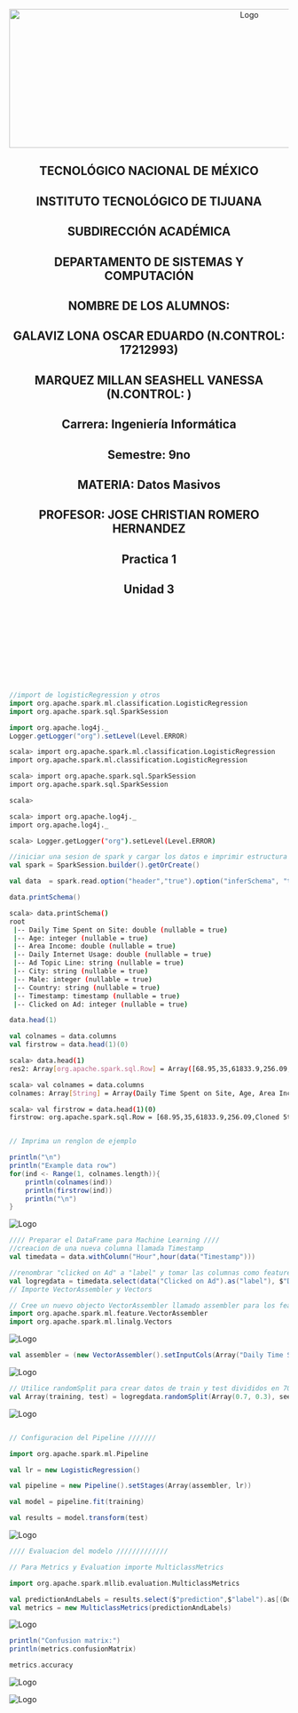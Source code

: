 <p align="center">
    <img alt="Logo" src="https://www.tijuana.tecnm.mx/wp-content/uploads/2021/08/liston-de-logos-oficiales-educacion-tecnm-FEB-2021.jpg" width=850 height=250>
</p>

<H2><p align="Center">TECNOLÓGICO NACIONAL DE MÉXICO</p></H2>

<H2><p align="Center">INSTITUTO TECNOLÓGICO DE TIJUANA</p></H2>

<H2><p align="Center">SUBDIRECCIÓN ACADÉMICA</p></H2>

<H2><p align="Center">DEPARTAMENTO DE SISTEMAS Y COMPUTACIÓN</p></H2>

<H2><p align="Center">NOMBRE DE LOS ALUMNOS: </p></H2>

<H2><p align="Center">GALAVIZ LONA OSCAR EDUARDO (N.CONTROL: 17212993)</p></H2>

<H2><p align="Center">MARQUEZ MILLAN SEASHELL VANESSA (N.CONTROL: ) </p></H2>

<H2><p align="Center">Carrera: Ingeniería Informática</p></H2>

<H2><p align="Center">Semestre: 9no </p></H2>

<H2><p align="Center">MATERIA: Datos Masivos</p></H2>

<H2><p align="Center">PROFESOR: JOSE CHRISTIAN ROMERO HERNANDEZ</p></H2>

<H2><p align="Center">Practica 1</p></H2>

<H2><p align="Center">Unidad 3</p></H2>

<br>
<br>
<br>
<br>
<br>
<br>
<br>
<br>


```scala
//import de logisticRegression y otros
import org.apache.spark.ml.classification.LogisticRegression
import org.apache.spark.sql.SparkSession

import org.apache.log4j._
Logger.getLogger("org").setLevel(Level.ERROR)

```

```sh
scala> import org.apache.spark.ml.classification.LogisticRegression
import org.apache.spark.ml.classification.LogisticRegression

scala> import org.apache.spark.sql.SparkSession
import org.apache.spark.sql.SparkSession

scala> 

scala> import org.apache.log4j._
import org.apache.log4j._

scala> Logger.getLogger("org").setLevel(Level.ERROR)
```

```scala
//iniciar una sesion de spark y cargar los datos e imprimir estructura
val spark = SparkSession.builder().getOrCreate()

val data  = spark.read.option("header","true").option("inferSchema", "true").format("csv").load("advertising.csv")

data.printSchema()

```

```sh
scala> data.printSchema()
root
 |-- Daily Time Spent on Site: double (nullable = true)
 |-- Age: integer (nullable = true)
 |-- Area Income: double (nullable = true)
 |-- Daily Internet Usage: double (nullable = true)
 |-- Ad Topic Line: string (nullable = true)
 |-- City: string (nullable = true)
 |-- Male: integer (nullable = true)
 |-- Country: string (nullable = true)
 |-- Timestamp: timestamp (nullable = true)
 |-- Clicked on Ad: integer (nullable = true)


```

```scala
data.head(1)

val colnames = data.columns
val firstrow = data.head(1)(0)

```

```sh
scala> data.head(1)
res2: Array[org.apache.spark.sql.Row] = Array([68.95,35,61833.9,256.09,Cloned 5thgeneration orchestration,Wrightburgh,0,Tunisia,2016-03-27 00:53:11.0,0])

scala> val colnames = data.columns
colnames: Array[String] = Array(Daily Time Spent on Site, Age, Area Income, Daily Internet Usage, Ad Topic Line, City, Male, Country, Timestamp, Clicked on Ad)

scala> val firstrow = data.head(1)(0)
firstrow: org.apache.spark.sql.Row = [68.95,35,61833.9,256.09,Cloned 5thgeneration orchestration,Wrightburgh,0,Tunisia,2016-03-27 00:53:11.0,0]

```

```scala

// Imprima un renglon de ejemplo 

println("\n")
println("Example data row")
for(ind <- Range(1, colnames.length)){
    println(colnames(ind))
    println(firstrow(ind))
    println("\n")
}
``` 
<p>
<img alt="Logo" src="./../Media/exampledatarow.PNG" >
</p>

```scala
//// Preparar el DataFrame para Machine Learning ////
//creacion de una nueva columna llamada Timestamp
val timedata = data.withColumn("Hour",hour(data("Timestamp")))

//renombrar "clicked on Ad" a "label" y tomar las columnas como features
val logregdata = timedata.select(data("Clicked on Ad").as("label"), $"Daily Time Spent on Site", $"Age", $"Area Income", $"Daily Internet Usage", $"Hour", $"Male")
// Importe VectorAssembler y Vectors

// Cree un nuevo objecto VectorAssembler llamado assembler para los feature
import org.apache.spark.ml.feature.VectorAssembler
import org.apache.spark.ml.linalg.Vectors
```
<p>
<img alt="Logo" src="./../Media/importandadd.PNG" >
</p>

```scala
val assembler = (new VectorAssembler().setInputCols(Array("Daily Time Spent on Site", "Age","Area Income","Daily Internet Usage","Hour","Male")).setOutputCol("features"))
```
<p>
<img alt="Logo" src="./../Media/vectorassembler.PNG" >
</p>

```scala
// Utilice randomSplit para crear datos de train y test divididos en 70/30
val Array(training, test) = logregdata.randomSplit(Array(0.7, 0.3), seed = 12345)
```
<p>
<img alt="Logo" src="./../Media/randomsplit.PNG" >
</p>

```scala

// Configuracion del Pipeline ///////

import org.apache.spark.ml.Pipeline

val lr = new LogisticRegression()

val pipeline = new Pipeline().setStages(Array(assembler, lr))

val model = pipeline.fit(training)

val results = model.transform(test)
```

<p>
<img alt="Logo" src="./../Media/model.PNG" >
</p>

```scala
//// Evaluacion del modelo /////////////

// Para Metrics y Evaluation importe MulticlassMetrics

import org.apache.spark.mllib.evaluation.MulticlassMetrics

val predictionAndLabels = results.select($"prediction",$"label").as[(Double, Double)].rdd
val metrics = new MulticlassMetrics(predictionAndLabels)
```
<p>
<img alt="Logo" src="./../Media/printmatrixandimport.PNG" >
</p>

```scala
println("Confusion matrix:")
println(metrics.confusionMatrix)

metrics.accuracy
```

<p>
<img alt="Logo" src="./../Media/metrics.PNG" >
</p>
<p>
<img alt="Logo" src="./../Media/metricaccurary.PNG" >
</p>
